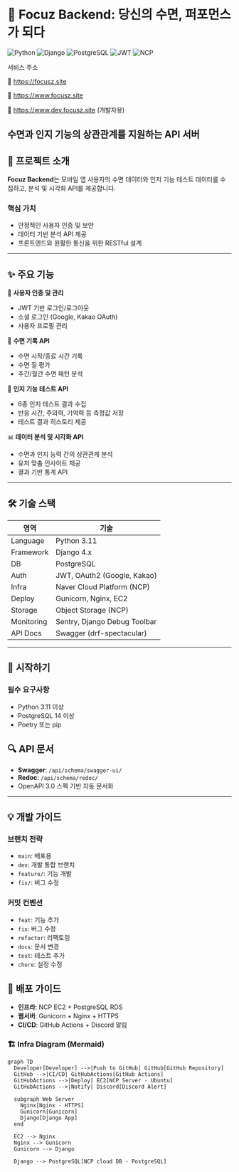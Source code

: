 # 🧠 Focuz Backend: 당신의 수면, 퍼포먼스가 되다  
![Python](https://img.shields.io/badge/Python-3776AB?style=for-the-badge&logo=python&logoColor=white)
![Django](https://img.shields.io/badge/Django-092E20?style=for-the-badge&logo=django&logoColor=white)
![PostgreSQL](https://img.shields.io/badge/PostgreSQL-4169E1?style=for-the-badge&logo=postgresql&logoColor=white)
![JWT](https://img.shields.io/badge/JWT-black?style=for-the-badge&logo=JSON%20web%20tokens)
![NCP](https://img.shields.io/badge/Naver_Cloud-03C75A?style=for-the-badge&logo=Naver&logoColor=white)

서비스 주소

🔗 https://focusz.site

🔗 https://www.focusz.site

🔗 https://www.dev.focusz.site (개발자용)

수면과 인지 기능의 상관관계를 지원하는 API 서버
---

## 🎯 프로젝트 소개  
**Focuz Backend**는 모바일 앱 사용자의 수면 데이터와 인지 기능 테스트 데이터를 수집하고, 분석 및 시각화 API를 제공합니다.

### 핵심 가치
- 안정적인 사용자 인증 및 보안  
- 데이터 기반 분석 API 제공  
- 프론트엔드와 원활한 통신을 위한 RESTful 설계

---

## ✨ 주요 기능  

🔐 **사용자 인증 및 관리**  
- JWT 기반 로그인/로그아웃  
- 소셜 로그인 (Google, Kakao OAuth)  
- 사용자 프로필 관리  

🛌 **수면 기록 API**  
- 수면 시작/종료 시간 기록  
- 수면 질 평가  
- 주간/월간 수면 패턴 분석  

🧠 **인지 기능 테스트 API**  
- 6종 인지 테스트 결과 수집  
- 반응 시간, 주의력, 기억력 등 측정값 저장  
- 테스트 결과 히스토리 제공  

📊 **데이터 분석 및 시각화 API**  
- 수면과 인지 능력 간의 상관관계 분석  
- 유저 맞춤 인사이트 제공  
- 결과 기반 통계 API  

---

## 🛠 기술 스택

| 영역        | 기술 |
|-------------|------|
| Language    | Python 3.11 |
| Framework   | Django 4.x |
| DB          | PostgreSQL |
| Auth        | JWT, OAuth2 (Google, Kakao) |
| Infra       | Naver Cloud Platform (NCP) |
| Deploy      | Gunicorn, Nginx, EC2 |
| Storage     | Object Storage (NCP) |
| Monitoring  | Sentry, Django Debug Toolbar |
| API Docs    | Swagger (drf-spectacular) |

---

## 🚀 시작하기

### 필수 요구사항
- Python 3.11 이상  
- PostgreSQL 14 이상  
- Poetry 또는 pip

## 🔍 API 문서

- **Swagger**: `/api/schema/swagger-ui/`  
- **Redoc**: `/api/schema/redoc/`  
- OpenAPI 3.0 스펙 기반 자동 문서화

---

## 💡 개발 가이드

### 브랜치 전략

- `main`: 배포용  
- `dev`: 개발 통합 브랜치  
- `feature/`: 기능 개발  
- `fix/`: 버그 수정  

### 커밋 컨벤션

- `feat`: 기능 추가  
- `fix`: 버그 수정  
- `refactor`: 리팩토링  
- `docs`: 문서 변경  
- `test`: 테스트 추가  
- `chore`: 설정 수정  

## 📱 배포 가이드

- **인프라**: NCP EC2 + PostgreSQL RDS  
- **웹서버**: Gunicorn + Nginx + HTTPS  
- **CI/CD**: GitHub Actions + Discord 알림

### 🏗️ Infra Diagram (Mermaid)


```mermaid
graph TD
  Developer[Developer] -->|Push to GitHub| GitHub[GitHub Repository]
  GitHub -->|CI/CD| GitHubActions[GitHub Actions]
  GitHubActions -->|Deploy| EC2[NCP Server - Ubuntu]
  GitHubActions -->|Notify| Discord[Discord Alert]

  subgraph Web Server
    Nginx[Nginx - HTTPS]
    Gunicorn[Gunicorn]
    Django[Django App]
  end

  EC2 --> Nginx
  Nginx --> Gunicorn
  Gunicorn --> Django

  Django --> PostgreSQL[NCP cloud DB - PostgreSQL]
```


